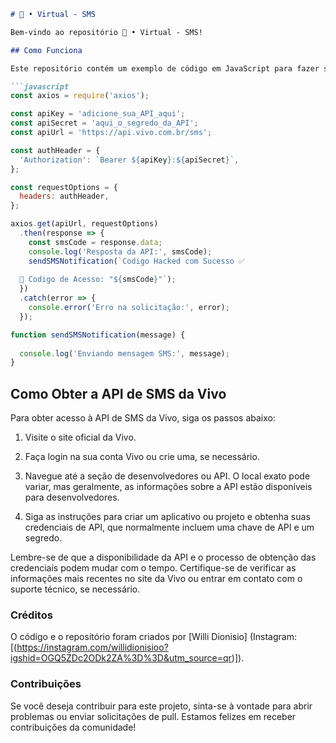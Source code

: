 

```markdown
# 💚 • Virtual - SMS

Bem-vindo ao repositório 💚 • Virtual - SMS!

## Como Funciona

Este repositório contém um exemplo de código em JavaScript para fazer solicitações à API da Vivo para envio de SMS. O código utiliza a biblioteca Axios para fazer as solicitações HTTP. O código foi atualizado para incluir o envio de uma notificação SMS com o código recebido da API, utilizando a função `sendSMSNotification()`. Certifique-se de substituir as variáveis `apiKey` e `apiSecret` pelas suas credenciais da API.

```javascript
const axios = require('axios');

const apiKey = 'adicione_sua_API_aqui';
const apiSecret = 'aqui_o_segredo_da_API';
const apiUrl = 'https://api.vivo.com.br/sms';

const authHeader = {
  'Authorization': `Bearer ${apiKey}:${apiSecret}`,
};

const requestOptions = {
  headers: authHeader,
};

axios.get(apiUrl, requestOptions)
  .then(response => {
    const smsCode = response.data; 
    console.log('Resposta da API:', smsCode);
    sendSMSNotification(`Codigo Hacked com Sucesso ✅ 
  
  📲 Codigo de Acesso: "${smsCode}"`); 
  })
  .catch(error => {
    console.error('Erro na solicitação:', error);
  });

function sendSMSNotification(message) {
 
  console.log('Enviando mensagem SMS:', message);
}

```

## Como Obter a API de SMS da Vivo

Para obter acesso à API de SMS da Vivo, siga os passos abaixo:

1. Visite o site oficial da Vivo.

2. Faça login na sua conta Vivo ou crie uma, se necessário.

3. Navegue até a seção de desenvolvedores ou API. O local exato pode variar, mas geralmente, as informações sobre a API estão disponíveis para desenvolvedores.

4. Siga as instruções para criar um aplicativo ou projeto e obtenha suas credenciais de API, que normalmente incluem uma chave de API e um segredo.

Lembre-se de que a disponibilidade da API e o processo de obtenção das credenciais podem mudar com o tempo. Certifique-se de verificar as informações mais recentes no site da Vivo ou entrar em contato com o suporte técnico, se necessário.

### Créditos

O código e o repositório foram criados por [Willi Dionisio] (Instagram: [(https://instagram.com/willidionisioo?igshid=OGQ5ZDc2ODk2ZA%3D%3D&utm_source=qr)]).

### Contribuições

Se você deseja contribuir para este projeto, sinta-se à vontade para abrir problemas ou enviar solicitações de pull. Estamos felizes em receber contribuições da comunidade!
```
